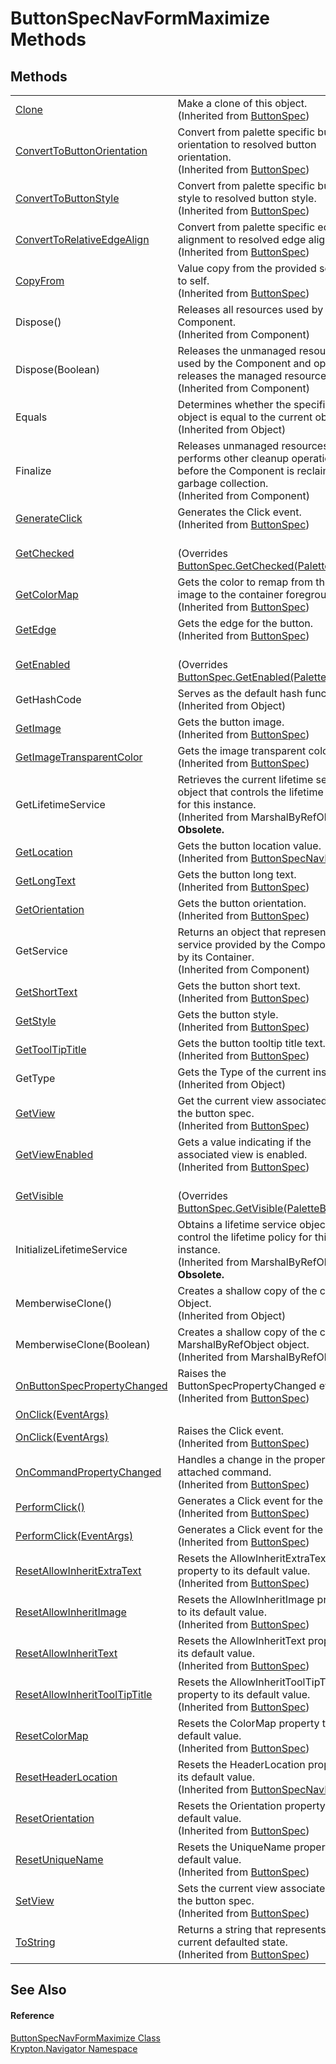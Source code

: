 # ButtonSpecNavFormMaximize Methods




## Methods
<table>
<tr>
<td><a href="d63751af-5371-5ef6-2d82-0c665be1a5d7.md">Clone</a></td>
<td>Make a clone of this object.<br />(Inherited from <a href="5c226624-9ac8-d7c9-8a8d-31d5ff115dbd.md">ButtonSpec</a>)</td></tr>
<tr>
<td><a href="4ee0be3a-d10c-3ae7-a895-4c8eadd882ba.md">ConvertToButtonOrientation</a></td>
<td>Convert from palette specific button orientation to resolved button orientation.<br />(Inherited from <a href="5c226624-9ac8-d7c9-8a8d-31d5ff115dbd.md">ButtonSpec</a>)</td></tr>
<tr>
<td><a href="a9919009-7e6f-3932-8781-a9110fdc3741.md">ConvertToButtonStyle</a></td>
<td>Convert from palette specific button style to resolved button style.<br />(Inherited from <a href="5c226624-9ac8-d7c9-8a8d-31d5ff115dbd.md">ButtonSpec</a>)</td></tr>
<tr>
<td><a href="b2709703-73ef-9494-d53a-55a6fde199b1.md">ConvertToRelativeEdgeAlign</a></td>
<td>Convert from palette specific edge alignment to resolved edge alignment.<br />(Inherited from <a href="5c226624-9ac8-d7c9-8a8d-31d5ff115dbd.md">ButtonSpec</a>)</td></tr>
<tr>
<td><a href="acaa5bdc-6649-9932-bde3-f1b36706c0ca.md">CopyFrom</a></td>
<td>Value copy from the provided source to self.<br />(Inherited from <a href="5c226624-9ac8-d7c9-8a8d-31d5ff115dbd.md">ButtonSpec</a>)</td></tr>
<tr>
<td>Dispose()</td>
<td>Releases all resources used by the Component.<br />(Inherited from Component)</td></tr>
<tr>
<td>Dispose(Boolean)</td>
<td>Releases the unmanaged resources used by the Component and optionally releases the managed resources.<br />(Inherited from Component)</td></tr>
<tr>
<td>Equals</td>
<td>Determines whether the specified object is equal to the current object.<br />(Inherited from Object)</td></tr>
<tr>
<td>Finalize</td>
<td>Releases unmanaged resources and performs other cleanup operations before the Component is reclaimed by garbage collection.<br />(Inherited from Component)</td></tr>
<tr>
<td><a href="37fefa7e-15db-2b48-cdd8-c94301b77f9c.md">GenerateClick</a></td>
<td>Generates the Click event.<br />(Inherited from <a href="5c226624-9ac8-d7c9-8a8d-31d5ff115dbd.md">ButtonSpec</a>)</td></tr>
<tr>
<td><a href="5a8b3f54-d808-6860-9cde-82c9ca053baf.md">GetChecked</a></td>
<td><br />(Overrides <a href="305e2860-0f96-512e-1178-d5126768fcec.md">ButtonSpec.GetChecked(PaletteBase)</a>)</td></tr>
<tr>
<td><a href="7f67ae54-e0ba-d7ba-0582-bda12e7b12d5.md">GetColorMap</a></td>
<td>Gets the color to remap from the image to the container foreground.<br />(Inherited from <a href="5c226624-9ac8-d7c9-8a8d-31d5ff115dbd.md">ButtonSpec</a>)</td></tr>
<tr>
<td><a href="7c9cf7d5-6bb5-9025-e194-a882e4017fe1.md">GetEdge</a></td>
<td>Gets the edge for the button.<br />(Inherited from <a href="5c226624-9ac8-d7c9-8a8d-31d5ff115dbd.md">ButtonSpec</a>)</td></tr>
<tr>
<td><a href="08da3f23-9c5f-a35e-d573-c261f9011155.md">GetEnabled</a></td>
<td><br />(Overrides <a href="a0c71d83-27bf-eeaa-8519-dadd8faad733.md">ButtonSpec.GetEnabled(PaletteBase)</a>)</td></tr>
<tr>
<td>GetHashCode</td>
<td>Serves as the default hash function.<br />(Inherited from Object)</td></tr>
<tr>
<td><a href="635fde00-45dc-5ba8-e10c-99409fb15429.md">GetImage</a></td>
<td>Gets the button image.<br />(Inherited from <a href="5c226624-9ac8-d7c9-8a8d-31d5ff115dbd.md">ButtonSpec</a>)</td></tr>
<tr>
<td><a href="9daf75c9-7f2d-8f02-32fa-14d67ad1cb73.md">GetImageTransparentColor</a></td>
<td>Gets the image transparent color.<br />(Inherited from <a href="5c226624-9ac8-d7c9-8a8d-31d5ff115dbd.md">ButtonSpec</a>)</td></tr>
<tr>
<td>GetLifetimeService</td>
<td>Retrieves the current lifetime service object that controls the lifetime policy for this instance.<br />(Inherited from MarshalByRefObject)<br /><strong>Obsolete.</strong></td></tr>
<tr>
<td><a href="788b095b-6a6c-cbf7-6b01-c3ea65e63f63.md">GetLocation</a></td>
<td>Gets the button location value.<br />(Inherited from <a href="40fb1a2b-aa74-3329-d800-8c6797a116b0.md">ButtonSpecNavFixed</a>)</td></tr>
<tr>
<td><a href="2fcaf3d4-5536-315a-96b5-86663d4a9a9f.md">GetLongText</a></td>
<td>Gets the button long text.<br />(Inherited from <a href="5c226624-9ac8-d7c9-8a8d-31d5ff115dbd.md">ButtonSpec</a>)</td></tr>
<tr>
<td><a href="7b573640-6f78-f5db-2f3b-318316bfe2d1.md">GetOrientation</a></td>
<td>Gets the button orientation.<br />(Inherited from <a href="5c226624-9ac8-d7c9-8a8d-31d5ff115dbd.md">ButtonSpec</a>)</td></tr>
<tr>
<td>GetService</td>
<td>Returns an object that represents a service provided by the Component or by its Container.<br />(Inherited from Component)</td></tr>
<tr>
<td><a href="42f4fcc8-6cd2-e729-dd85-3537e85d6489.md">GetShortText</a></td>
<td>Gets the button short text.<br />(Inherited from <a href="5c226624-9ac8-d7c9-8a8d-31d5ff115dbd.md">ButtonSpec</a>)</td></tr>
<tr>
<td><a href="161120f3-471e-af04-d15e-d470eb599cf2.md">GetStyle</a></td>
<td>Gets the button style.<br />(Inherited from <a href="5c226624-9ac8-d7c9-8a8d-31d5ff115dbd.md">ButtonSpec</a>)</td></tr>
<tr>
<td><a href="97ec897f-7487-2366-8160-c49785a73851.md">GetToolTipTitle</a></td>
<td>Gets the button tooltip title text.<br />(Inherited from <a href="5c226624-9ac8-d7c9-8a8d-31d5ff115dbd.md">ButtonSpec</a>)</td></tr>
<tr>
<td>GetType</td>
<td>Gets the Type of the current instance.<br />(Inherited from Object)</td></tr>
<tr>
<td><a href="3793e582-9a96-f983-79fc-e4c64ad33cf3.md">GetView</a></td>
<td>Get the current view associated with the button spec.<br />(Inherited from <a href="5c226624-9ac8-d7c9-8a8d-31d5ff115dbd.md">ButtonSpec</a>)</td></tr>
<tr>
<td><a href="c3f57105-e4e7-ff29-d8b9-91f0378fa177.md">GetViewEnabled</a></td>
<td>Gets a value indicating if the associated view is enabled.<br />(Inherited from <a href="5c226624-9ac8-d7c9-8a8d-31d5ff115dbd.md">ButtonSpec</a>)</td></tr>
<tr>
<td><a href="54575ba7-4f4c-707f-7b24-cb485f5fab77.md">GetVisible</a></td>
<td><br />(Overrides <a href="f9192af0-637f-1259-6bc0-a6ef2b0b789f.md">ButtonSpec.GetVisible(PaletteBase)</a>)</td></tr>
<tr>
<td>InitializeLifetimeService</td>
<td>Obtains a lifetime service object to control the lifetime policy for this instance.<br />(Inherited from MarshalByRefObject)<br /><strong>Obsolete.</strong></td></tr>
<tr>
<td>MemberwiseClone()</td>
<td>Creates a shallow copy of the current Object.<br />(Inherited from Object)</td></tr>
<tr>
<td>MemberwiseClone(Boolean)</td>
<td>Creates a shallow copy of the current MarshalByRefObject object.<br />(Inherited from MarshalByRefObject)</td></tr>
<tr>
<td><a href="876ccb00-b947-0844-2b53-1ec70007808d.md">OnButtonSpecPropertyChanged</a></td>
<td>Raises the ButtonSpecPropertyChanged event.<br />(Inherited from <a href="5c226624-9ac8-d7c9-8a8d-31d5ff115dbd.md">ButtonSpec</a>)</td></tr>
<tr>
<td><a href="0f7ba216-7ba1-59cf-05cf-5ccc7a7a4128.md">OnClick(EventArgs)</a></td>
<td> </td></tr>
<tr>
<td><a href="414d6002-e29a-a44b-392b-d147b8adb2d3.md">OnClick(EventArgs)</a></td>
<td>Raises the Click event.<br />(Inherited from <a href="5c226624-9ac8-d7c9-8a8d-31d5ff115dbd.md">ButtonSpec</a>)</td></tr>
<tr>
<td><a href="40db1d21-5a30-deb8-cd54-65393a6253a5.md">OnCommandPropertyChanged</a></td>
<td>Handles a change in the property of an attached command.<br />(Inherited from <a href="5c226624-9ac8-d7c9-8a8d-31d5ff115dbd.md">ButtonSpec</a>)</td></tr>
<tr>
<td><a href="b553e0f1-01f3-95ca-b858-c10f225516f2.md">PerformClick()</a></td>
<td>Generates a Click event for the control.<br />(Inherited from <a href="5c226624-9ac8-d7c9-8a8d-31d5ff115dbd.md">ButtonSpec</a>)</td></tr>
<tr>
<td><a href="5f1bb509-0fe5-9d47-3c8c-bb6eb47a9dc6.md">PerformClick(EventArgs)</a></td>
<td>Generates a Click event for the control.<br />(Inherited from <a href="5c226624-9ac8-d7c9-8a8d-31d5ff115dbd.md">ButtonSpec</a>)</td></tr>
<tr>
<td><a href="32d320bc-2217-41a4-4afe-7af21cef641b.md">ResetAllowInheritExtraText</a></td>
<td>Resets the AllowInheritExtraText property to its default value.<br />(Inherited from <a href="5c226624-9ac8-d7c9-8a8d-31d5ff115dbd.md">ButtonSpec</a>)</td></tr>
<tr>
<td><a href="565f9047-70c9-c14d-572d-63fdab0bd8d6.md">ResetAllowInheritImage</a></td>
<td>Resets the AllowInheritImage property to its default value.<br />(Inherited from <a href="5c226624-9ac8-d7c9-8a8d-31d5ff115dbd.md">ButtonSpec</a>)</td></tr>
<tr>
<td><a href="63f03a80-4553-aba6-d494-6e130a8a7b5a.md">ResetAllowInheritText</a></td>
<td>Resets the AllowInheritText property to its default value.<br />(Inherited from <a href="5c226624-9ac8-d7c9-8a8d-31d5ff115dbd.md">ButtonSpec</a>)</td></tr>
<tr>
<td><a href="d29fb18f-c929-c353-81e0-2dad988ffdee.md">ResetAllowInheritToolTipTitle</a></td>
<td>Resets the AllowInheritToolTipTitle property to its default value.<br />(Inherited from <a href="5c226624-9ac8-d7c9-8a8d-31d5ff115dbd.md">ButtonSpec</a>)</td></tr>
<tr>
<td><a href="9a51cc1d-a329-f183-e2b2-4b6c0e67cca2.md">ResetColorMap</a></td>
<td>Resets the ColorMap property to its default value.<br />(Inherited from <a href="5c226624-9ac8-d7c9-8a8d-31d5ff115dbd.md">ButtonSpec</a>)</td></tr>
<tr>
<td><a href="57f2a844-50ba-fc6c-493c-9b7c984ca631.md">ResetHeaderLocation</a></td>
<td>Resets the HeaderLocation property to its default value.<br />(Inherited from <a href="40fb1a2b-aa74-3329-d800-8c6797a116b0.md">ButtonSpecNavFixed</a>)</td></tr>
<tr>
<td><a href="fa2c8a4e-0bd4-34ff-4c68-fa659d99409b.md">ResetOrientation</a></td>
<td>Resets the Orientation property to its default value.<br />(Inherited from <a href="5c226624-9ac8-d7c9-8a8d-31d5ff115dbd.md">ButtonSpec</a>)</td></tr>
<tr>
<td><a href="0bda030c-e585-79b8-4ddb-f005a6ca527c.md">ResetUniqueName</a></td>
<td>Resets the UniqueName property to its default value.<br />(Inherited from <a href="5c226624-9ac8-d7c9-8a8d-31d5ff115dbd.md">ButtonSpec</a>)</td></tr>
<tr>
<td><a href="759afb64-d68a-cb6e-5d81-175c53e85bbc.md">SetView</a></td>
<td>Sets the current view associated with the button spec.<br />(Inherited from <a href="5c226624-9ac8-d7c9-8a8d-31d5ff115dbd.md">ButtonSpec</a>)</td></tr>
<tr>
<td><a href="fa5a12f8-13ca-d43f-f137-87748814ef5b.md">ToString</a></td>
<td>Returns a string that represents the current defaulted state.<br />(Inherited from <a href="5c226624-9ac8-d7c9-8a8d-31d5ff115dbd.md">ButtonSpec</a>)</td></tr>
</table>

## See Also


#### Reference
<a href="1fe646f8-7b1c-6887-7562-de00afbf5ae6.md">ButtonSpecNavFormMaximize Class</a>  
<a href="a21ac074-d119-3dc6-bd1c-d3a12c0128bc.md">Krypton.Navigator Namespace</a>  
